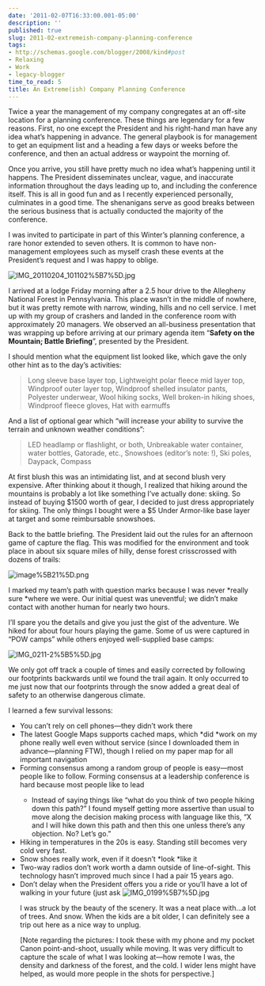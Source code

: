 ```yaml
---
date: '2011-02-07T16:33:00.001-05:00'
description: ''
published: true
slug: 2011-02-extremeish-company-planning-conference
tags:
- http://schemas.google.com/blogger/2008/kind#post
- Relaxing
- Work
- legacy-blogger
time_to_read: 5
title: An Extreme(ish) Company Planning Conference
---
```



Twice a year the management of my company congregates at an off-site location for a planning conference. These things are legendary for a few reasons. First, no one except the President and his right-hand man have any idea what’s happening in advance. The general playbook is for management to get an equipment list and a heading a few days or weeks before the conference, and then an actual address or waypoint the morning of. 

Once you arrive, you still have pretty much no idea what’s happening until it happens. The President disseminates unclear, vague, and inaccurate information throughout the days leading up to, and including the conference itself. This is all in good fun and as I recently experienced personally, culminates in a good time. The shenanigans serve as good breaks between the serious business that is actually conducted the majority of the conference.

I was invited to participate in part of this Winter’s planning conference, a rare honor extended to seven others. It is common to have non-management employees such as myself crash these events at the President’s request and I was happy to oblige.  

![IMG_20110204_101102%5B7%5D.jpg](IMG_20110204_101102%5B7%5D.jpg)</a>

I arrived at a lodge Friday morning after a 2.5 hour drive to the Allegheny National Forest in Pennsylvania. This place wasn’t in the middle of nowhere, but it was pretty remote with narrow, winding, hills and no cell service. I met up with my group of crashers and landed in the conference room with approximately 20 managers. We observed an all-business presentation that was wrapping up before arriving at our primary agenda item “<strong>Safety on the Mountain; Battle Briefing</strong>”, presented by the President.

I should mention what the equipment list looked like, which gave the only other hint as to the day’s activities:
<blockquote> 

Long sleeve base layer top, Lightweight polar fleece mid layer top, Windproof outer layer top, Windproof shelled insulator pants, Polyester underwear, Wool hiking socks, Well broken-in hiking shoes, Windproof fleece gloves, Hat with earmuffs
</blockquote>

And a list of optional gear which “will increase your ability to survive the terrain and unknown weather conditions”:
<blockquote> 

LED headlamp or flashlight, or both, Unbreakable water container, water bottles, Gatorade, etc., Snowshoes (editor’s note: !), Ski poles, Daypack, Compass
</blockquote>

At first blush this was an intimidating list, and at second blush very expensive. After thinking about it though, I realized that hiking around the mountains is probably a lot like something I’ve actually done: skiing. So instead of buying $1500 worth of gear, I decided to just dress appropriately for skiing. The only things I bought were a $5 Under Armor-like base layer at target and some reimbursable snowshoes.

Back to the battle briefing. The President laid out the rules for an afternoon game of capture the flag. This was modified for the environment and took place in about six square miles of hilly, dense forest crisscrossed with dozens of trails:  

![image%5B21%5D.png](image%5B21%5D.png)

I marked my team’s path with question marks because I was never *really sure *where we were. Our initial quest was uneventful; we didn’t make contact with another human for nearly two hours.

I’ll spare you the details and give you just the gist of the adventure. We hiked for about four hours playing the game. Some of us were captured in “POW camps” while others enjoyed well-supplied base camps:  

![IMG_0211-2%5B5%5D.jpg](IMG_0211-2%5B5%5D.jpg)</a>

We only got off track a couple of times and easily corrected by following our footprints backwards until we found the trail again. It only occurred to me just now that our footprints through the snow added a great deal of safety to an otherwise dangerous climate.

I learned a few survival lessons:  <ul>   <li>You can’t rely on cell phones—they didn’t work there</li>    <li>The latest Google Maps supports cached maps, which *did *work on my phone really well even without service (since I downloaded them in advance—planning FTW), though I relied on my paper map for all important navigation</li>    <li>Forming consensus among a random group of people is easy—most people like to follow. Forming consensus at a leadership conference is hard because most people like to lead</li>    <ul>     <li>Instead of saying things like “what do you think of two people hiking down this path?” I found myself getting more assertive than usual to move along the decision making process with language like this, “X and I will hike down this path and then this one unless there’s any objection. No? Let’s go.”</li>   </ul>    <li>Hiking in temperatures in the 20s is easy. Standing still becomes very cold very fast.</li>    <li>Snow shoes really work, even if it doesn’t *look *like it</li>    <li>Two-way radios don’t work worth a damn outside of line-of-sight. This technology hasn’t improved much since I had a pair 15 years ago.</li>    <li>Don’t delay when the President offers you a ride or you’ll have a lot of walking in your future (just ask ![IMG_0199%5B7%5D.jpg](IMG_0199%5B7%5D.jpg)</a>

I was struck by the beauty of the scenery. It was a neat place with…a lot of trees. And snow. When the kids are a bit older, I can definitely see a trip out here as a nice way to unplug.

[Note regarding the pictures: I took these with my phone and my pocket Canon point-and-shoot, usually while moving. It was very difficult to capture the scale of what I was looking at—how remote I was, the density and darkness of the forest, and the cold. I wider lens might have helped, as would more people in the shots for perspective.]